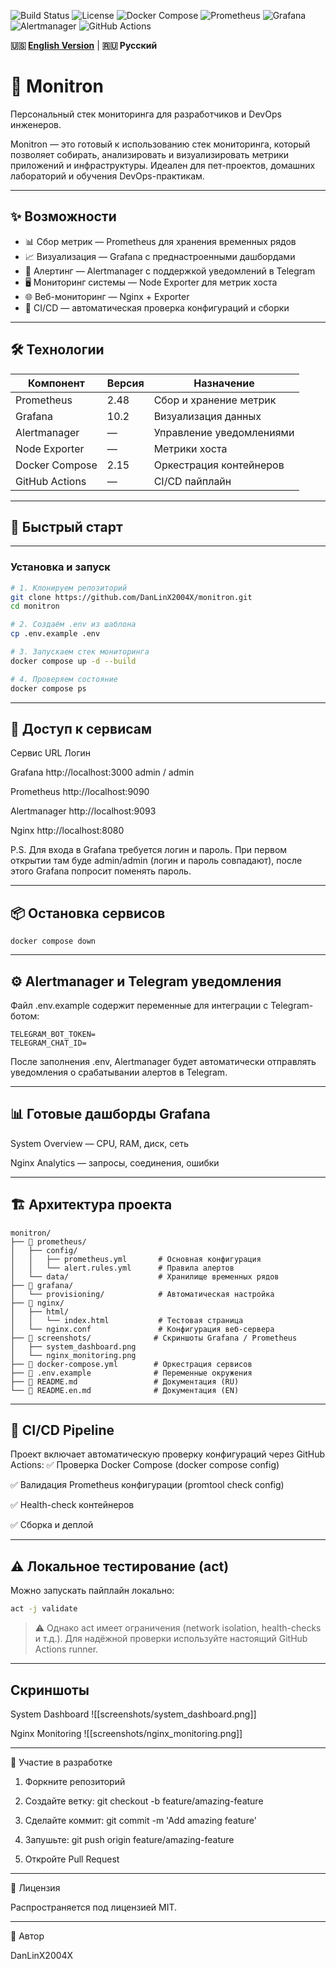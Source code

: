 ![Build Status](https://img.shields.io/github/actions/workflow/status/DanLinX2004X/monitron/docker-compose-test.yml?branch=main)
![License](https://img.shields.io/badge/license-MIT-green)
![Docker Compose](https://img.shields.io/badge/Docker%20Compose-v2.15-blue?logo=docker&logoColor=white)
![Prometheus](https://img.shields.io/badge/prometheus-v2.48-orange)
![Grafana](https://img.shields.io/badge/grafana-10.2-purple)
![Alertmanager](https://img.shields.io/badge/alertmanager-active-red)
![GitHub Actions](https://img.shields.io/badge/GitHub_Actions-2088FF?logo=github-actions)

**🇺🇸 [English Version](README.md)** | **🇷🇺 Русский**

# 🚀 Monitron

Персональный стек мониторинга для разработчиков и DevOps инженеров.

Monitron — это готовый к использованию стек мониторинга, который позволяет собирать, анализировать и визуализировать метрики приложений и инфраструктуры.
Идеален для пет-проектов, домашних лабораторий и обучения DevOps-практикам.

---

## ✨ Возможности

- 📊 Сбор метрик — Prometheus для хранения временных рядов  
- 📈 Визуализация — Grafana с преднастроенными дашбордами  
- 🚨 Алертинг — Alertmanager с поддержкой уведомлений в Telegram  
- 🖥 Мониторинг системы — Node Exporter для метрик хоста  
- 🌐 Веб-мониторинг — Nginx + Exporter  
- 🔄 CI/CD — автоматическая проверка конфигураций и сборки  

---

## 🛠 Технологии

| Компонент | Версия | Назначение |
|------------|---------|-------------|
| Prometheus | 2.48 | Сбор и хранение метрик |
| Grafana | 10.2 | Визуализация данных |
| Alertmanager | — | Управление уведомлениями |
| Node Exporter | — | Метрики хоста |
| Docker Compose | 2.15 | Оркестрация контейнеров |
| GitHub Actions | — | CI/CD пайплайн |

---

## 🚀 Быстрый старт

---

### Установка и запуск

```bash
# 1. Клонируем репозиторий
git clone https://github.com/DanLinX2004X/monitron.git
cd monitron

# 2. Создаём .env из шаблона
cp .env.example .env

# 3. Запускаем стек мониторинга
docker compose up -d --build

# 4. Проверяем состояние
docker compose ps
```


---

## 🔗 Доступ к сервисам

Сервис URL Логин

Grafana http://localhost:3000 admin / admin

Prometheus http://localhost:9090

Alertmanager http://localhost:9093

Nginx http://localhost:8080

P.S. Для входа в Grafana требуется логин и пароль. При первом открытии там буде admin/admin (логин и пароль совпадают), после этого Grafana попросит поменять пароль.

---

## 📦 Остановка сервисов

```
docker compose down
```

---

## ⚙️ Alertmanager и Telegram уведомления

Файл .env.example содержит переменные для интеграции с Telegram-ботом:

```text
TELEGRAM_BOT_TOKEN=
TELEGRAM_CHAT_ID=
```

После заполнения .env, Alertmanager будет автоматически отправлять уведомления о срабатывании алертов в Telegram.


---
## 📊 Готовые дашборды Grafana

System Overview — CPU, RAM, диск, сеть

Nginx Analytics — запросы, соединения, ошибки

---

## 🏗 Архитектура проекта

```text
monitron/
├── 📁 prometheus/
│   ├── config/
│   │   ├── prometheus.yml       # Основная конфигурация
│   │   └── alert.rules.yml      # Правила алертов
│   └── data/                    # Хранилище временных рядов
├── 📁 grafana/
│   └── provisioning/            # Автоматическая настройка
├── 📁 nginx/
│   ├── html/
│   │   └── index.html           # Тестовая страница
│   └── nginx.conf               # Конфигурация веб-сервера
├── 📁 screenshots/              # Скриншоты Grafana / Prometheus
│   ├── system_dashboard.png
│   └── nginx_monitoring.png
├── 🐳 docker-compose.yml        # Оркестрация сервисов
├── 📜 .env.example              # Переменные окружения
├── 📘 README.md                 # Документация (RU)
└── 📘 README.en.md              # Документация (EN)
```

---

## 🔄 CI/CD Pipeline

Проект включает автоматическую проверку конфигураций через GitHub Actions:
✅ Проверка Docker Compose (docker compose config)

✅ Валидация Prometheus конфигурации (promtool check config)

✅ Health-check контейнеров

✅ Сборка и деплой



---

## ⚠️ Локальное тестирование (act)

Можно запускать пайплайн локально:

```bash
act -j validate
```
> ⚠️ Однако act имеет ограничения (network isolation, health-checks и т.д.).
Для надёжной проверки используйте настоящий GitHub Actions runner.


---

##  Скриншоты

System Dashboard
![[screenshots/system_dashboard.png]]



Nginx Monitoring
![[screenshots/nginx_monitoring.png]]




---

🤝 Участие в разработке

1. Форкните репозиторий


2. Создайте ветку: git checkout -b feature/amazing-feature


3. Сделайте коммит: git commit -m 'Add amazing feature'


4. Запушьте: git push origin feature/amazing-feature


5. Откройте Pull Request




---

📄 Лицензия

Распространяется под лицензией MIT.


---

👤 Автор

DanLinX2004X


